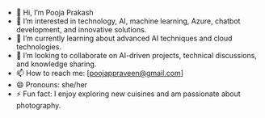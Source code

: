 - 👋 Hi, I’m Pooja Prakash
- 👀 I’m interested in technology, AI, machine learning, Azure, chatbot development, and innovative solutions.
- 🌱 I’m currently learning about advanced AI techniques and cloud technologies.
- 💞️ I’m looking to collaborate on AI-driven projects, technical discussions, and knowledge sharing.
- 📫 How to reach me: [poojappraveen@gmail.com]
- 😄 Pronouns: she/her
- ⚡ Fun fact: I enjoy exploring new cuisines and am passionate about photography.

<!---
PoojaPPraveen/PoojaPPraveen is a ✨ special ✨ repository because its `README.md` (this file) appears on your GitHub profile.
You can click the Preview link to take a look at your changes.
--->
